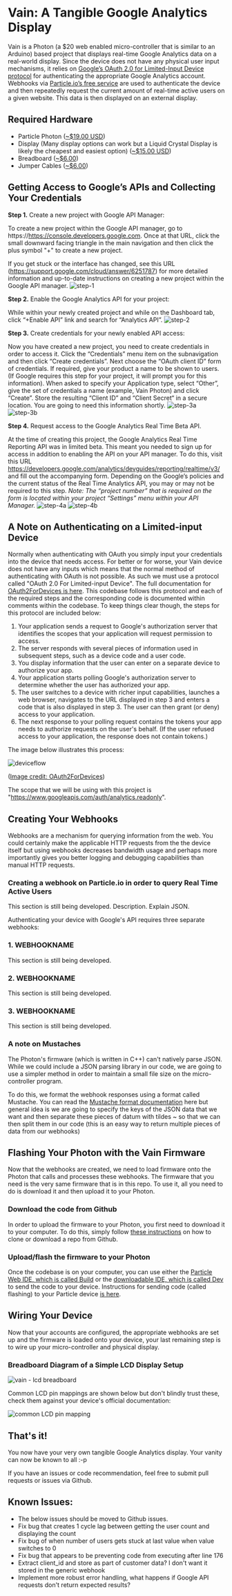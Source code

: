 # Vain: A Tangible Google Analytics Display

Vain is a Photon (a $20 web enabled micro-controller that is similar to an Arduino) based project that displays real-time Google Analytics data on a real-world display. Since the device does not have any physical user input mechanisms, it relies on [Google’s OAuth 2.0 for Limited-Input Device protocol](https://developers.google.com/identity/protocols/OAuth2ForDevices) for authenticating the appropriate Google Analytics account. Webhooks via [Particle.io’s free service](https://www.particle.io) are used to authenticate the device and then repeatedly request the current amount of real-time active users on a given website. This data is then displayed on an external display.

## Required Hardware

* Particle Photon ([~$19.00 USD](https://www.sparkfun.com/products/13774))
* Display (Many display options can work but a Liquid Crystal Display is likely
	the cheapest and easiest option) ([~$15.00 USD](https://www.sparkfun.com/products/9052))
* Breadboard ([~$6.00](https://www.sparkfun.com/products/12615))
* Jumper Cables ([~$6.00](https://www.sparkfun.com/products/8431))

## Getting Access to Google’s APIs and Collecting Your Credentials

**Step 1.** Create a new project with Google API Manager:

To create a new project within the Google API manager, go to https://https://console.developers.google.com. Once at that URL, click the small downward facing triangle in the main navigation and then click the plus symbol "+" to create a new project.

If you get stuck or the interface has changed, see this URL (https://support.google.com/cloud/answer/6251787) for more detailed information and up-to-date instructions on creating a new project within the Google API manager.
![step-1](https://user-images.githubusercontent.com/136573/28741600-ce13fdb8-73ce-11e7-8efb-ac488e2ac1b3.png)

**Step 2.** Enable the Google Analytics API for your project:

While within your newly created project and while on the Dashboard tab, click “+Enable API” link and search for “Analytics API”.
![step-2](https://user-images.githubusercontent.com/136573/28741604-ce1865ec-73ce-11e7-8704-5ab8f37fa563.png)

**Step 3.** Create credentials for your newly enabled API access:

Now you have created a new project, you need to create credentials in order to access it. Click the “Credentials” menu item on the subnavigation and then click “Create credentials”. Next choose the “OAuth client ID” form of credentials. If required, give your product a name to be shown to users. (If Google requires this step for your project, it will prompt you for this information). When asked to specify your Application type, select “Other”, give the set of credentials a name (example, Vain Photon) and click “Create”. Store the resulting “Client ID” and “Client Secret“ in a secure location. You are going to need this information shortly.
![step-3a](https://user-images.githubusercontent.com/136573/28741603-ce146fd2-73ce-11e7-9109-9e76c87e2e94.png)
![step-3b](https://user-images.githubusercontent.com/136573/28741602-ce144cf0-73ce-11e7-96fa-d2023e4da784.png)

**Step 4.** Request access to the Google Analytics Real Time Beta API.

At the time of creating this project, the Google Analytics Real Time Reporting API was in limited beta. This meant you needed to sign up for access in addition to enabling the API on your API manager. To do this, visit this URL https://developers.google.com/analytics/devguides/reporting/realtime/v3/ and fill out the accompanying form. Depending on the Google’s policies and the current status of the Real Time Analytics API, you may or may not be required to this step. *Note: The “project number” that is required on the form is located within your project “Settings” menu within your API Manager.*
![step-4a](https://user-images.githubusercontent.com/136573/28741606-ce2b8b72-73ce-11e7-95c5-26e7dc608574.png)
![step-4b](https://user-images.githubusercontent.com/136573/28741605-ce28e98a-73ce-11e7-98a0-a234c715238c.png)


## A Note on Authenticating on a Limited-input Device
Normally when authenticating with OAuth you simply input your credentials into the device that needs access. For better or for worse, your Vain device does not have any inputs which means that the normal method of authenticating  with OAuth is not possible. As such we must use a protocol called "OAuth 2.0 For Limited-input Device". The full documentation for [OAuth2ForDevices is here](https://developers.google.com/identity/protocols/OAuth2ForDevices). This codebase follows this protocol and each of the required steps and the corresponding code is documented within comments within the codebase. To keep things clear though, the steps for this protocol are included below:

1. Your application sends a request to Google's authorization server that identifies the scopes that your application will request permission to access.
2. The server responds with several pieces of information used in subsequent steps, such as a device code and a user code.
3. You display information that the user can enter on a separate device to authorize your app.
4. Your application starts polling Google's authorization server to determine whether the user has authorized your app.
5. The user switches to a device with richer input capabilities, launches a web browser, navigates to the URL displayed in step 3 and enters a code that is also displayed in step 3. The user can then grant (or deny) access to your application.
6. The next response to your polling request contains the tokens your app needs to authorize requests on the user's behalf. (If the user refused access to your application, the response does not contain tokens.)

The image below illustrates this process:

![deviceflow](https://user-images.githubusercontent.com/136573/28741718-8d0be4fe-73d1-11e7-87aa-a411f817bbe7.png)

([Image credit: OAuth2ForDevices](https://developers.google.com/identity/protocols/OAuth2ForDevices))


The scope that we will be using with this project is "https://www.googleapis.com/auth/analytics.readonly".


## Creating Your Webhooks

Webhooks are a mechanism for querying information from the web. You could certainly
make the applicable HTTP requests from the the device itself but using webhooks
decreases bandwidth usage and perhaps more importantly gives you better logging
and debugging capabilities than manual HTTP requests.

### Creating a webhook on Particle.io in order to query Real Time Active Users

This section is still being developed.
Description. Explain JSON.



Authenticating your device with Google's API requires three separate webhooks:

### 1. WEBHOOKNAME

This section is still being developed.

### 2. WEBHOOKNAME

This section is still being developed.

### 3. WEBHOOKNAME

This section is still being developed.


### A note on Mustaches

The Photon's firmware (which is written in C++) can't natively parse JSON. While
we could include a JSON parsing library in our code, we are going to use a simpler
method in order to maintain a small file size on the micro-controller program.

To do this, we format the webhook responses using a format called Mustache. You
can read the [Mustache format documentation](http://mustache.github.io/) here but
general idea is we are going to specify the keys of the JSON data that we want
and then separate these pieces of datum with tildes ~ so that we can then split
them in our code (this is an easy way to return multiple pieces of data from our
webhooks)


## Flashing Your Photon with the Vain Firmware
Now that the webhooks are created, we need to load firmware onto the Photon that
calls and processes these webhooks. The firmware that you need is the very same
firmware that is in this repo. To use it, all you need to do is download it and then
upload it to your Photon.

### Download the code from Github
In order to upload the firmware to your Photon, you first need to download it to
your computer. To do this, simply follow [these instructions](https://help.github.com/articles/cloning-a-repository/)
on how to clone or download a repo from Github.

### Upload/flash the firmware to your Photon
Once the codebase is on your computer, you can use either the [Particle Web IDE, which is called Build](https://docs.particle.io/guide/getting-started/build/electron/) or
the [downloadable IDE, which is called Dev](https://docs.particle.io/guide/tools-and-features/dev/) to send the code to your device. Instructions for sending code
(called flashing) to your Particle device [is here](https://help.github.com/articles/cloning-a-repository/).


## Wiring Your Device
Now that your accounts are configured, the appropriate webhooks are set up
and the firmware is loaded onto your device, your last remaining step is to wire
up your micro-controller and physical display.

### Breadboard Diagram of a Simple LCD Display Setup

![vain - lcd breadboard](https://user-images.githubusercontent.com/136573/28605821-7bf1d534-7188-11e7-8153-0963185340b7.png)

Common LCD pin mappings are shown below but don't blindly trust these, check them
against your device's official documentation:

![common LCD pin mapping](https://user-images.githubusercontent.com/136573/28605838-953b324c-7188-11e7-8aac-433b90a65852.png)


## That's it!
You now have your very own tangible Google Analytics display. Your vanity can
now be known to all :-p

If you have an issues or code recommendation, feel free to submit pull requests
or issues via Github.


## Known Issues:
* The below issues should be moved to Github issues.
* Fix bug that creates 1 cycle lag between getting the user count and displaying the count
* Fix bug of when number of users gets stuck at last value when value switches to 0
* Fix bug that appears to be preventing code from executing after line 176
* Extract client_id and store as part of customer data? I don't want it stored in the generic webhook
* Implement more robust error handling, what happens if Google API requests don't return expected results?
